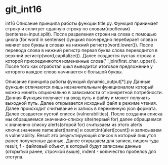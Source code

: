 # git_int16
int16
Описание принципа работы функции title.py.
Функция принимает строку и сплитует сданную строку по словам(пробелам)(sentense=input.split). После разделения строки на слова 
с помощью цикла (for word in sentense) фунцкия поочередно перебирает слова и меняет все буквы в словах на нижний
регистр(word.lower()). После перевода слова в нижний регистр первая буква слова переводится в верхний регистр(word,capitalize()).
Далее создается пустая строка к которой присоединяются измененные слова(' '.join(first_char_upper)). После того как отработал
цикл выводится итоговое предложение у которого каждое слово начинается с большой буквы.

Описание принципа работы функций dynamic_output[*].py 
Данные функции отличаются лишь незначительным функционалом который можно менять опционально в зависимости от конкретной потребности.
Данная Функция получает на вход путь к файлу и может получать выходной путь. Далее открывается исходный файл в режиме чтения. Далее 
происходит считывание и запись в переменную json формата. Далее создается пустой список (vulnerabilities). После создания списка мы
обращаяемся значению-списку site(первый for) далее обращаемся к значению списку alerts(второй for) считываем из этого alerts 
ключи:значение name:alert[name] и count:int(alert[count]) и записываем в vulnerability. Result это результирующий список в который 
пишутся ранее полученные данные. Далее открываем для записи, пишем туда result, f - файловый объект, в который будут записаны 
данные (открытый ранее, строчкой выше), indent - количество пробелов для отступа. 
